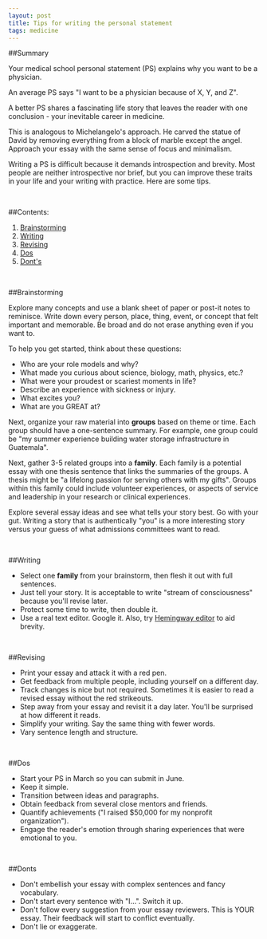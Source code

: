 ```yaml
---
layout: post
title: Tips for writing the personal statement
tags: medicine
---
```


##Summary

Your medical school personal statement (PS) explains why you want to be a physician.

An average PS says "I want to be a physician because of X, Y, and Z".

A better PS shares a fascinating life story that leaves the reader with one conclusion - your inevitable career in medicine.

This is analogous to Michelangelo's approach. He carved the statue of David by removing everything from a block of marble except the angel. Approach your essay with the same sense of focus and minimalism.

Writing a PS is difficult because it demands introspection and brevity. Most people are neither introspective nor brief, but you can improve these traits in your life and your writing with practice. Here are some tips.

<br>

##Contents:

1. [Brainstorming](#brainstorming)
2. [Writing](#writing)
3. [Revising](#writing)
4. [Dos](#dos)
5. [Dont's](#donts)

<br>

##Brainstorming

Explore many concepts and use a blank sheet of paper or post-it notes to reminisce. Write down every person, place, thing, event, or concept that felt important and memorable. Be broad and do not erase anything even if you want to.

To help you get started, think about these questions:

+ Who are your role models and why?
+ What made you curious about science, biology, math, physics, etc.?
+ What were your proudest or scariest moments in life?
+ Describe an experience with sickness or injury.
+ What excites you?
+ What are you GREAT at?

Next, organize your raw material into **groups** based on theme or time. Each group should have a one-sentence summary. For example, one group could be "my summer experience building water storage infrastructure in Guatemala".

Next, gather 3-5 related groups into a **family**. Each family is a potential essay with one thesis sentence that links the summaries of the groups. A thesis might be "a lifelong passion for serving others with my gifts". Groups within this family could include volunteer experiences, or aspects of service and leadership in your research or clinical experiences.

Explore several essay ideas and see what tells your story best. Go with your gut. Writing a story that is authentically "you" is a more interesting story versus your guess of what admissions committees want to read.

<br>

##Writing

+ Select one **family** from your brainstorm, then flesh it out with full sentences.
+ Just tell your story. It is acceptable to write "stream of consciousness" because you'll revise later.
+ Protect some time to write, then double it.
+ Use a real text editor. Google it. Also, try [Hemingway editor](http://www.hemingwayapp.com/) to aid brevity.

<br>

##Revising

+ Print your essay and attack it with a red pen.
+ Get feedback from multiple people, including yourself on a different day.
+ Track changes is nice but not required. Sometimes it is easier to read a revised essay without the red strikeouts.
+ Step away from your essay and revisit it a day later. You'll be surprised at how different it reads.
+ Simplify your writing. Say the same thing with fewer words.
+ Vary sentence length and structure.

<br>

##Dos

+ Start your PS in March so you can submit in June.
+ Keep it simple.
+ Transition between ideas and paragraphs.
+ Obtain feedback from several close mentors and friends.
+ Quantify achievements ("I raised $50,000 for my nonprofit organization").
+ Engage the reader's emotion through sharing experiences that were emotional to you.

<br>

##Donts

+ Don't embellish your essay with complex sentences and fancy vocabulary.
+ Don't start every sentence with "I...". Switch it up.
+ Don't follow every suggestion from your essay reviewers. This is YOUR essay. Their feedback will start to conflict eventually.
+ Don't lie or exaggerate.
